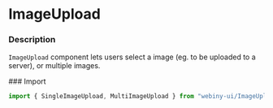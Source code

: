 # ImageUpload

### Description
`ImageUpload` component lets users select a image (eg. to be uploaded to a server), or multiple images.

### Import
```js
import { SingleImageUpload, MultiImageUpload } from "webiny-ui/ImageUpload";
```